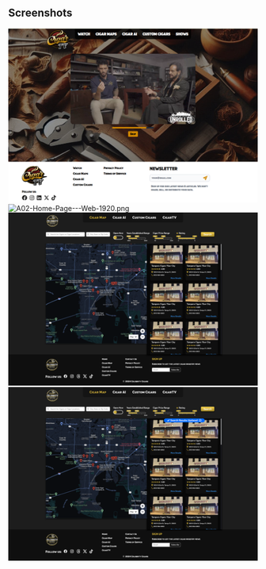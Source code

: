 ## Screenshots

![A01-Screenshot-2025-03-15-153317.png](./Screenshots/A01-Screenshot-2025-03-15-153317.png)
![A02-Home-Page---Web-1920.png](./Screenshots/A02-Home-Page---Web-1920.png)
![A03-Cigar-Map-Page---Web-1920.png](./Screenshots/A03-Cigar-Map-Page---Web-1920.png)
![A04-Cigar-Maps---Directory-Page---Search-Results---Web-1920.png](./Screenshots/A04-Cigar-Maps---Directory-Page---Search-Results---Web-1920.png)
